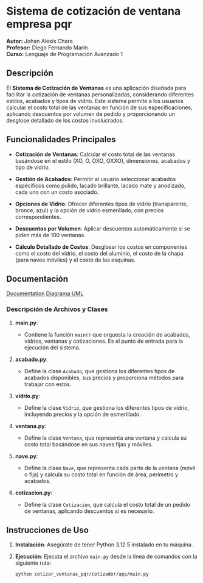 # Sistema de cotización de ventana empresa pqr

**Autor:** Johan Alexis Chara  
**Profesor:** Diego Fernando Marín  
**Curso:** Lenguaje de Programación Avanzado 1

## Descripción

El **Sistema de Cotización de Ventanas** es una aplicación diseñada para facilitar la cotización de ventanas personalizadas, considerando diferentes estilos, acabados y tipos de vidrio. Este sistema permite a los usuarios calcular el costo total de las ventanas en función de sus especificaciones, aplicando descuentos por volumen de pedido y proporcionando un desglose detallado de los costos involucrados.

## Funcionalidades Principales

- **Cotización de Ventanas**: Calcular el costo total de las ventanas basándose en el estilo (XO, O, OXO, OXXO), dimensiones, acabados y tipo de vidrio.

- **Gestión de Acabados**: Permitir al usuario seleccionar acabados específicos como pulido, lacado brillante, lacado mate y anodizado, cada uno con un costo asociado.

- **Opciones de Vidrio**: Ofrecer diferentes tipos de vidrio (transparente, bronce, azul) y la opción de vidrio esmerillado, con precios correspondientes.

- **Descuentos por Volumen**: Aplicar descuentos automáticamente si se piden más de 100 ventanas.

- **Cálculo Detallado de Costos**: Desglosar los costos en componentes como el costo del vidrio, el costo del aluminio, el costo de la chapa (para naves móviles) y el costo de las esquinas.

## Documentación

[Documentation](docs/REQUIREMENTS.md)
[Diagrama UML](docs/img/cotizar_ventanas_pqr.png)

### Descripción de Archivos y Clases

1. **main.py**:

   - Contiene la función `main()` que orquesta la creación de acabados, vidrios, ventanas y cotizaciones. Es el punto de entrada para la ejecución del sistema.

2. **acabado.py**:

   - Define la clase `Acabado`, que gestiona los diferentes tipos de acabados disponibles, sus precios y proporciona métodos para trabajar con estos.

3. **vidrio.py**:

   - Define la clase `Vidrio`, que gestiona los diferentes tipos de vidrio, incluyendo precios y la opción de esmerillado.

4. **ventana.py**:

   - Define la clase `Ventana`, que representa una ventana y calcula su costo total basándose en sus naves fijas y móviles.

5. **nave.py**:

   - Define la clase `Nave`, que representa cada parte de la ventana (móvil o fija) y calcula su costo total en función de área, perímetro y acabados.

6. **cotizacion.py**:
   - Define la clase `Cotizacion`, que calcula el costo total de un pedido de ventanas, aplicando descuentos si es necesario.

## Instrucciones de Uso

1. **Instalación**: Asegúrate de tener Python 3.12.5 instalado en tu máquina.

2. **Ejecución**: Ejecuta el archivo `main.py` desde la línea de comandos con la siguiente ruta:
   ```bash
   python cotizar_ventanas_pqr/cotizador/app/main.py
   ```
